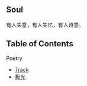 ## Soul

有人失意，有人失忆，有人诗意。

## Table of Contents

Poetry
  + [Track](/docs/Poetry/Track/track.md)
  + [极光](/docs/Poetry/YaoJiao/aurora.md)